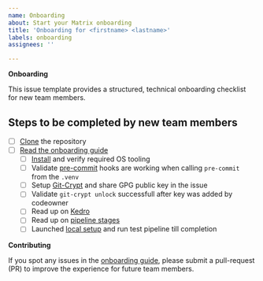 ```yaml
---
name: Onboarding
about: Start your Matrix onboarding
title: 'Onboarding for <firstname> <lastname>'
labels: onboarding
assignees: ''

---
```


**Onboarding**

This issue template provides a structured, technical onboarding checklist for new team members. 

## Steps to be completed by new team members

- [ ] [Clone](https://docs.github.com/en/repositories/creating-and-managing-repositories/cloning-a-repository) the repository
- [ ] [Read the onboarding guide](https://docs.dev.everycure.org/onboarding/)
  - [ ] [Install](https://docs.dev.everycure.org/onboarding/installation/) and verify required OS tooling
  - [ ] Validate [pre-commit](https://pre-commit.com/) hooks are working when calling `pre-commit` from the `.venv`
  - [ ] Setup [Git-Crypt](https://docs.dev.everycure.org/onboarding/git-crypt/#additional-reading) and share GPG public key in the issue
  - [ ] Validate `git-crypt unlock` successfull after key was added by codeowner
  - [ ] Read up on [Kedro](https://docs.dev.everycure.org/onboarding/kedro/)
  - [ ] Read up on [pipeline stages](https://docs.dev.everycure.org/onboarding/pipeline/)
  - [ ] Launched [local setup](https://docs.dev.everycure.org/onboarding/local-setup/) and run test pipeline till completion

**Contributing**

If you spot any issues in the [onboarding guide](https://docs.dev.everycure.org/onboarding/), please submit a pull-request (PR) to improve the experience for future team members.
